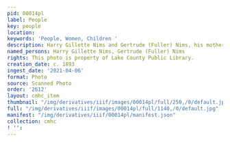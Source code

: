 ```yaml
---
pid: 00014pl
label: People
key: people
location: 
keywords: 'People, Women, Children '
description: Harry Gillette Nims and Gertrude (Fuller) Nims, his mother
named_persons: Harry Gillette Nims, Gertrude (Fuller) Nims
rights: This photo is property of Lake County Public Library.
creation_date: c. 1893
ingest_date: '2021-04-06'
format: Photo
source: Scanned Photo
order: '2612'
layout: cmhc_item
thumbnail: "/img/derivatives/iiif/images/00014pl/full/250,/0/default.jpg"
full: "/img/derivatives/iiif/images/00014pl/full/1140,/0/default.jpg"
manifest: "/img/derivatives/iiif/00014pl/manifest.json"
collection: cmhc
! '': 
---
```

